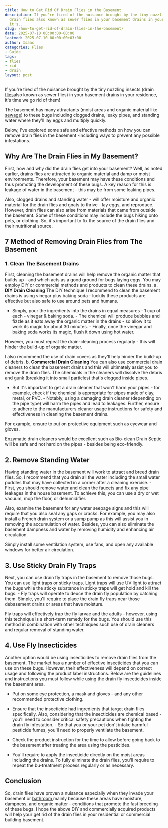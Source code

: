 ```yaml
---
title: How to Get Rid Of Drain Flies in the Basement
description: If you're tired of the nuisance brought by the tiny nuzzling insects
  drain flies also known as sewer flies in your basement drains in your residence,
  it's...
slug: /how-to-get-rid-of-drain-flies-in-the-basement/
date: 2025-07-10 00:00:00+00:00
lastmod: 2025-07-10 00:00:00+03:00
author: Isaac
categories: Flies
- Guide
tags:
- flies
- rid
- drain
layout: post
---
```

If you're tired of the nuisance brought by the tiny nuzzling insects (drain [flies](https://pestpolicy.com/how-to-get-rid-of-drain-flies-in-septic-tank/)also known as sewer flies) in your basement drains in your residence, it's time we go rid of them!

The basement has many attractants (moist areas and organic material like [sewage](https://pestpolicy.com/how-[drain](https://pestpolicy.com/how-to-get-rid-of-drain-flies-in-the-bathroom/)-cleaners-work/)) to these bugs including clogged drains, leaky pipes, and standing water where they'll lay eggs and multiply quickly.

Below, I've explored some safe and effective methods on how you can remove drain flies in the basement -including ways to prevent any possible infestations.

##  Why Are The Drain Flies in My Basement?

First, how and why did the drain flies get into your basement? Well, as noted earlier, drains flies are attracted to organic material and damp or moist environments. Therefore, your basement may have these conditions and thus promoting the development of these bugs. A key reason for this is leakage of water in the basement - this may be from some leaking pipes.

Also, clogged drains and standing water - will offer moisture and organic material for the drain flies and gnats to thrive - lay eggs, and reproduce. However, drain flies can also arise from materials that came from outside the basement. Some of these conditions may include the bugs hiking onto pets, or clothing. So, it's important to fix the source of the drain flies and their nutritional source.

##  7 Method of Removing Drain Flies from The Basement

###  1. Clean The Basement Drains

First, cleaning the basement drains will help remove the organic matter that builds up - and which acts as a good ground for bugs laying eggs. You may employ DIY or commercial methods and products to clean these drains. a. **DIY Drain Cleaning** The DIY technique I recommend to clean the basement drains is using vinegar plus baking soda - luckily these products are effective but also safe to use around pets and humans.

- Simply, pour the ingredients into the drains in equal measures - 1 cup of each - vinegar & baking soda. - The chemical will produce bubbles and fizzle as it eats away the organic matter in the drains - so allow it to work its magic for about 30 minutes. - Finally, once the vinegar and baking soda works its magic, flush it down using hot water.

However, you must repeat the drain-cleaning process regularly - this will hinder the build-up of organic matter.

I also recommend the use of drain covers as they'll help hinder the build-up of debris. b. **Commercial Drain Cleaning** You can also use commercial drain cleaners to clean the basement drains and this will ultimately assist you to remove the drain flies. The chemicals in the cleaners will dissolve the debris and gunk (breaking it into small particles) that's clogged inside pipes.

- But it's important to get a drain cleaner that won't harm your pipes - for example, check if the chemical is appropriate for pipes made of clay, metal, or PVC. - Notably, using a damaging drain cleaner (depending on the pipe type) will harm the pipes and lead to leakages. Further, ensure to adhere to the manufacturers cleaner usage instructions for safety and effectiveness in cleaning the basement drains.

For example, ensure to put on protective equipment such as eyewear and gloves.

Enzymatic drain cleaners would be excellent such as Bio-clean Drain Septic will be safe and not hard on the pipes - besides being eco-friendly.

##  2. Remove Standing Water

Having standing water in the basement will work to attract and breed drain flies. So, I recommend that you drain all the water including the small water puddles that may have collected in a corner after a cleaning exercise. - First, you should remove water and clean the faucets and fix any pipe leakages in the house basement. To achieve this, you can use a dry or wet vacuum, mop the floor, or dehumidifier.

Also, examine the basement for any water seepage signs and this will require that you also seal any gaps or cracks. For example, you may also install a French drain system or a sump pump as this will assist you in removing the accumulation of water. Besides, you can also eliminate the basement dampness and water by removing humidity and enhancing air circulation.

Simply install some ventilation system, use fans, and open any available windows for better air circulation.

##  3. Use Sticky Drain Fly Traps

Next, you can use drain fly traps in the basement to remove those bugs. You can use light traps or sticky traps. Light traps will use UV light to attract the bugs while the sticky substance in sticky traps will get hold and kill the bugs. - Fly traps will operate to deuce the drain fly population by catching them. Simple, you'll require to place the drain fly traps near those debasement drains or areas that have moisture.

Fly traps will effectively trap the fly larvae and the adults - however, using this technique is a short-term remedy for the bugs. You should use this method in combination with other techniques such use of drain cleaners and regular removal of standing water.

##  4. Use Fly Insecticides

Another option would be using insecticides to remove drain flies from the basement. The market has a number of effective insecticides that you can use on these bugs. However, their effectiveness will depend on correct usage and following the product label instructions. Below are the guidelines and instructions you must follow while using the drain fly insecticides inside the basement area.

- Put on some eye protection, a mask and gloves - and any other recommended protective clothing.

- Ensure that the insecticide had ingredients that target drain flies specifically. Also, considering that the insecticides are chemical based - you'll need to consider critical safety precautions when fighting the drain fly infestation. - So that you or your pet don't intake harmful pesticide fumes, you'll need to properly ventilate the basement.

- Check the product instruction for the time to allow before going back to the basement after treating the area using the pesticides.

- You'll require to apply the insecticide directly on the moist areas including the drains. To fully eliminate the drain flies, you'll require to repeat the bu-treatment process regularly or as necessary.

##  Conclusion

So, drain flies have proven a nuisance especially when they invade your basement or [bathroom](https://pestpolicy.com/how-to-get-rid-of-drain-flies-in-the-bathroom/),mainly because these areas have moisture, dampness, and organic matter - conditions that promote the fast breeding of these bugs. I hope the above DIY and commercially acquired products will help your get rid of the drain flies in your residential or commercial building basement.